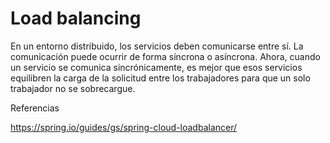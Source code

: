 # Load balancing

En un entorno distribuido, los servicios deben comunicarse entre sí. La comunicación puede ocurrir de forma síncrona o asíncrona. Ahora, cuando un servicio se comunica sincrónicamente, es mejor que esos servicios equilibren la carga de la solicitud entre los trabajadores para que un solo trabajador no se sobrecargue. 

Referencias

https://spring.io/guides/gs/spring-cloud-loadbalancer/